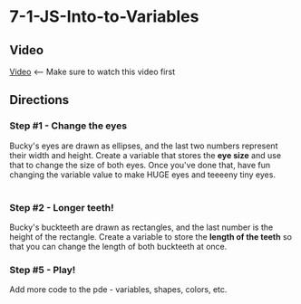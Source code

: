 # 7-1-JS-Into-to-Variables

## Video

[Video](https://youtu.be/KpJ385shzgM) <-- Make sure to watch this video first

## Directions

### Step #1 - Change the eyes <br>

Bucky's eyes are drawn as ellipses, and the last two numbers represent their width and height. Create a variable that stores the <b>eye size</b> and use that to change the size of both eyes. Once you've done that, have fun changing the variable value to make HUGE eyes and teeeeny tiny eyes.  
<br>

### Step #2 - Longer teeth! <br>

Bucky's buckteeth are drawn as rectangles, and the last number is the height of the rectangle. Create a variable to store the <b>length of the teeth</b> so that you can change the length of both buckteeth at once.
<br>

### Step #5 - Play! <br>

Add more code to the pde - variables, shapes, colors, etc.
